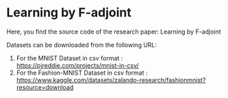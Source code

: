 # Learning by F-adjoint

Here, you find the source code of the research paper: Learning by F-adjoint
>
Datasets can be downloaded from the following URL:
1.  For the MNIST Dataset in csv format : https://pjreddie.com/projects/mnist-in-csv/
2.  For the Fashion-MNIST Dataset in csv format :
https://www.kaggle.com/datasets/zalando-research/fashionmnist?resource=download
